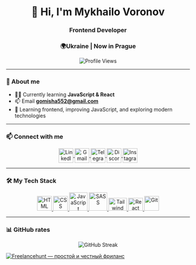 <!--test-->
<h1 align="center">👋 Hi, I'm Mykhailo Voronov</h1>
<h3 align="center">Frontend Developer</h3>
<h3 align="center">🌍Ukraine | Now in Prague</h3>

<p align="center">
  <img src="https://komarev.com/ghpvc/?username=Melorenzz&label=Profile%20Views&color=007bff&style=for-the-badge" alt="Profile Views"/>
</p>

---

### 🚀 About me

- 🧑‍💻 Currently learning **JavaScript & React**
- 📫 Email **gomisha552@gmail.com**
- 🌱 Learning frontend, improving JavaScript, and exploring modern technologies

---

### 📫 Connect with me

<p align="center">
  <a href="https://www.linkedin.com/in/mykhailo-voronov-3630a7356/" target="blank">
    <img align="center" src="https://upload.wikimedia.org/wikipedia/commons/thumb/8/81/LinkedIn_icon.svg/800px-LinkedIn_icon.svg.png" alt="LinkedIn" height="40" width="40" />
  </a>
  <a href="mailto:gomisha552@gmail.com" target="blank">
    <img align="center" src="https://static.vecteezy.com/system/resources/previews/016/716/465/non_2x/gmail-icon-free-png.png" alt="Gmail" height="40" width="40" />
  </a>
  <a href="https://t.me/Melorenz" target="blank">
    <img align="center" src="https://upload.wikimedia.org/wikipedia/commons/8/82/Telegram_logo.svg" alt="Telegram" height="40" width="40" />
  </a>
  <a href="https://discord.gg/9nXRwysqVw" target="blank">
    <img align="center" src="https://i.ibb.co/6RNqyQCQ/discord-round-color-icon.png" alt="Discord" height="40" width="40" />
  </a>
  <a href="https://www.instagram.com/melorenz_" target="blank">
    <img align="center" src="https://upload.wikimedia.org/wikipedia/commons/a/a5/Instagram_icon.png" alt="Instagram" height="40" width="40" />
  </a>
</p>


---

### 🛠️ My Tech Stack

<p align="center">
  <a href="https://developer.mozilla.org/en-US/docs/Web/HTML" target="_blank">
    <img src="https://static-00.iconduck.com/assets.00/html-5-icon-726x1024-evem6gg5.png" alt="HTML" width="40" />
  </a>
  <a href="https://developer.mozilla.org/en-US/docs/Web/CSS" target="_blank">
    <img src="https://static-00.iconduck.com/assets.00/css-3-icon-726x1024-610441pl.png" alt="CSS" width="40" />
  </a>
  <a href="https://developer.mozilla.org/en-US/docs/Web/JavaScript" target="_blank">
    <img src="https://img.icons8.com/color/512/javascript.png" alt="JavaScript" width="50" height="50" />
  </a>
  <a href="https://sass-lang.com/" target="_blank">
    <img src="https://img.icons8.com/color/512/sass.png" alt="SASS" width="50" />
  </a>
  <a href="https://tailwindcss.com/" target="_blank">
    <img src="https://static-00.iconduck.com/assets.00/tailwind-css-icon-2048x1229-u8dzt4uh.png" alt="Tailwind" width="50" height='35' />
  </a>
  <a href="https://react.dev/" target="_blank">
    <img src="https://upload.wikimedia.org/wikipedia/commons/thumb/a/a7/React-icon.svg/1200px-React-icon.svg.png" alt="React" width="40" height='35' />
  </a>
  <a href="https://git-scm.com/" target="_blank">
    <img src="https://upload.wikimedia.org/wikipedia/commons/thumb/3/3f/Git_icon.svg/2048px-Git_icon.svg.png" alt="Git" width="40"  />
  </a>
</p>


---

### 📊 GitHub rates

<p align="center">
  <img src="https://github-readme-streak-stats.herokuapp.com/?user=Melorenzz&hide_border=true&theme=tokyonight" alt="GitHub Streak">
</p>
<p>
  <a href="https://freelancehunt.com/freelancer/Mykhailo_Voronov.html?from=shield&r=ANwKG" target="_blank"><img src="https://freelancehunt.com/shields/display/id/1684029/type/rating?style=flat&lang=ru" alt="Freelancehunt — простой и честный фриланс"></a>
</p>
